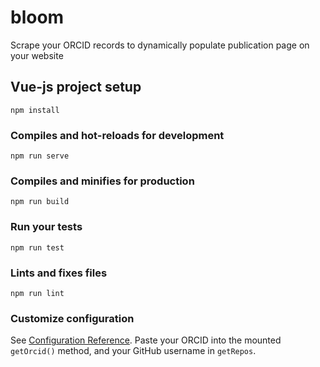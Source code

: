 # bloom
Scrape your ORCID records to dynamically populate publication page on your website

## Vue-js project setup
```
npm install
```

### Compiles and hot-reloads for development
```
npm run serve
```

### Compiles and minifies for production
```
npm run build
```

### Run your tests
```
npm run test
```

### Lints and fixes files
```
npm run lint
```

### Customize configuration
See [Configuration Reference](https://cli.vuejs.org/config/).
Paste your ORCID into the mounted `getOrcid()` method, and your GitHub username in `getRepos`.
